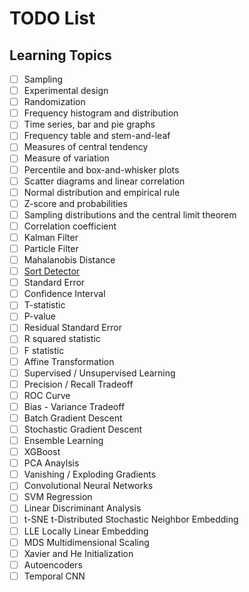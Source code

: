 # TODO List

## Learning Topics

- [ ] Sampling
- [ ] Experimental design
- [ ] Randomization
- [ ] Frequency histogram and distribution
- [ ] Time series, bar and pie graphs
- [ ] Frequency table and stem-and-leaf
- [ ] Measures of central tendency
- [ ] Measure of variation
- [ ] Percentile and box-and-whisker plots
- [ ] Scatter diagrams and linear correlation
- [ ] Normal distribution and empirical rule
- [ ] Z-score and probabilities
- [ ] Sampling distributions and the central limit theorem
- [ ] Correlation coefficient
- [ ] Kalman Filter
- [ ] Particle Filter
- [ ] Mahalanobis Distance
- [ ] [Sort Detector](https://github.com/abewley/sort)
- [ ] Standard Error
- [ ] Confidence Interval
- [ ] T-statistic
- [ ] P-value
- [ ] Residual Standard Error
- [ ] R squared statistic
- [ ] F statistic
- [ ] Affine Transformation
- [ ] Supervised / Unsupervised Learning
- [ ] Precision / Recall Tradeoff
- [ ] ROC Curve
- [ ] Bias - Variance Tradeoff
- [ ] Batch Gradient Descent
- [ ] Stochastic Gradient Descent
- [ ] Ensemble Learning
- [ ] XGBoost
- [ ] PCA Anaylsis
- [ ] Vanishing / Exploding Gradients
- [ ] Convolutional Neural Networks
- [ ] SVM Regression
- [ ] Linear Discriminant Analysis
- [ ] t-SNE t-Distributed Stochastic Neighbor Embedding
- [ ] LLE Locally Linear Embedding
- [ ] MDS Multidimensional Scaling
- [ ] Xavier and He Initialization
- [ ] Autoencoders
- [ ] Temporal CNN